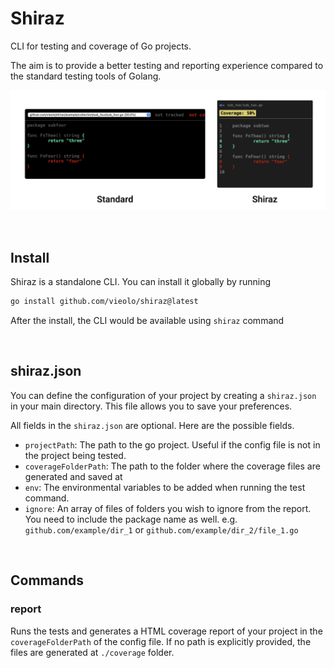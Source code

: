 # Shiraz
CLI for testing and coverage of Go projects.

The aim is to provide a better testing and reporting experience compared to the standard testing tools of Golang.

![Difference between standard lib and Shiraz](report_diff.jpg)

<br>

## Install
Shiraz is a standalone CLI. You can install it globally by running

```bash
go install github.com/vieolo/shiraz@latest
```

After the install, the CLI would be available using `shiraz` command

<br>

## shiraz.json
You can define the configuration of your project by creating a `shiraz.json` in your main directory. This file allows you to save your preferences.

All fields in the `shiraz.json` are optional. Here are the possible fields.

- `projectPath`: The path to the go project. Useful if the config file is not in the project being tested.
- `coverageFolderPath`: The path to the folder where the coverage files are generated and saved at
- `env`: The environmental variables to be added when running the test command.
- `ignore`: An array of files of folders you wish to ignore from the report. You need to include the package name as well. e.g. `github.com/example/dir_1` or `github.com/example/dir_2/file_1.go`

<br>

## Commands

### report
Runs the tests and generates a HTML coverage report of your project in the `coverageFolderPath` of the config file. If no path is explicitly provided, the files are generated at `./coverage` folder.

